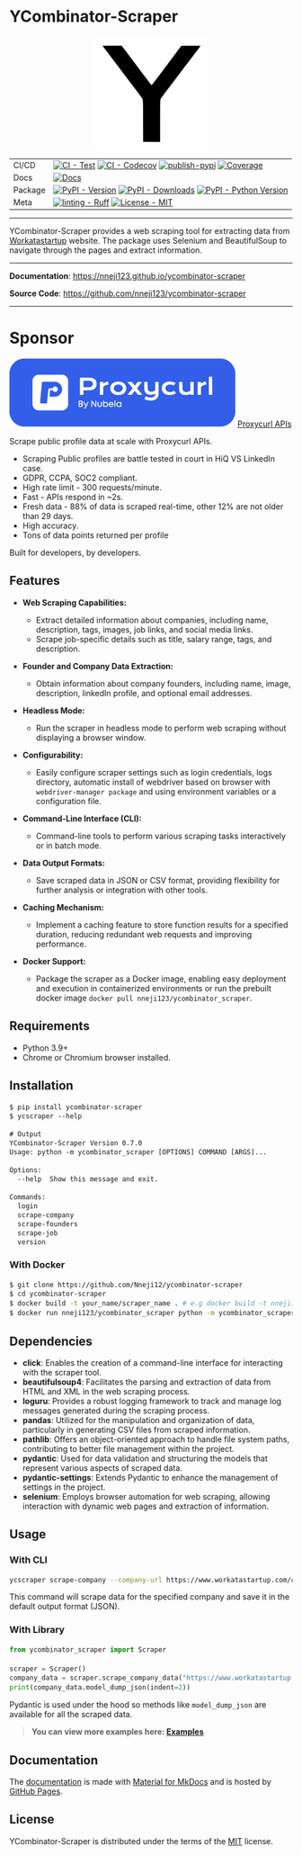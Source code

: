 # YCombinator-Scraper

<div align="center">

<img src="https://raw.githubusercontent.com/nneji123/ycombinator-scraper/main/docs/img/logo.svg" alt="Ycombinator_Scraper logo" width="200" height="200" role="img">

| | |
| --- | --- |
| CI/CD | [![CI - Test](https://github.com/Nneji123/ycombinator-scraper/actions/workflows/tests.yml/badge.svg)](https://github.com/Nneji123/ycombinator-scraper/actions/workflows/tests.yml) [![CI - Codecov](https://github.com/Nneji123/ycombinator-scraper/actions/workflows/codecov.yml/badge.svg)](https://github.com/Nneji123/ycombinator-scraper/actions/workflows/codecov.yml) [![publish-pypi](https://github.com/Nneji123/ycombinator-scraper/actions/workflows/pypi.yml/badge.svg)](https://github.com/Nneji123/ycombinator-scraper/actions/workflows/pypi.yml) [![Coverage](https://codecov.io/gh/Nneji123/ycombinator-scraper/graph/badge.svg?token=37muKJo0SL)](https://codecov.io/gh/Nneji123/ycombinator-scraper)|
| Docs | [![Docs](https://github.com/Nneji123/ycombinator-scraper/actions/workflows/docs.yml/badge.svg)](https://github.com/Nneji123/ycombinator-scraper/actions/workflows/docs.yml) |
| Package | [![PyPI - Version](https://img.shields.io/pypi/v/ycombinator-scraper.svg?logo=pypi&label=PyPI&logoColor=gold)](https://pypi.org/project/ycombinator-scraper/) [![PyPI - Downloads](https://img.shields.io/pypi/dm/ycombinator-scraper.svg?color=blue&label=Downloads&logo=pypi&logoColor=gold)](https://pypi.org/project/ycombinator-scraper/) [![PyPI - Python Version](https://img.shields.io/pypi/pyversions/ycombinator-scraper.svg?logo=python&label=Python&logoColor=gold)](https://pypi.org/project/ycombinator-scraper/) |
| Meta |  [![linting - Ruff](https://img.shields.io/endpoint?url=https://raw.githubusercontent.com/astral-sh/ruff/main/assets/badge/v2.json)](https://github.com/astral-sh/ruff) [![License - MIT](https://img.shields.io/badge/license-MIT-9400d3.svg)](license.md) |

</div>

-----

YCombinator-Scraper provides a web scraping tool for extracting data from [Workatastartup](https://www.workatastartup.com/) website. The package uses Selenium and BeautifulSoup to navigate through the pages and extract information.

---

**Documentation**: <a href="https://nneji123.github.io/ycombinator-scraper" target="_blank">https://nneji123.github.io/ycombinator-scraper</a>

**Source Code**: <a href="https://github.com/nneji123/ycombinator-scraper" target="_blank">https://github.com/nneji123/ycombinator-scraper</a>

---

# Sponsor

![rds-cost](https://raw.githubusercontent.com/nneji123/ycombinator-scraper/main/docs/img/proxycurl.png)
[Proxycurl APIs](https://nubela.co/proxycurl/?utm_campaign=influencer%20marketing&utm_source=github&utm_medium=social&utm_term=-&utm_content=nneji123)

Scrape public profile data at scale with Proxycurl APIs.

- Scraping Public profiles are battle tested in court in HiQ VS LinkedIn case.
- GDPR, CCPA, SOC2 compliant.
- High rate limit - 300 requests/minute.
- Fast - APIs respond in ~2s.
- Fresh data - 88% of data is scraped real-time, other 12% are not older than 29 days.
- High accuracy.
- Tons of data points returned per profile

Built for developers, by developers.


## Features

- **Web Scraping Capabilities:**
  - Extract detailed information about companies, including name, description, tags, images, job links, and social media links.
  - Scrape job-specific details such as title, salary range, tags, and description.

- **Founder and Company Data Extraction:**
  - Obtain information about company founders, including name, image, description, linkedIn profile, and optional email addresses.

- **Headless Mode:**
  - Run the scraper in headless mode to perform web scraping without displaying a browser window.

- **Configurability:**
  - Easily configure scraper settings such as login credentials, logs directory, automatic install of webdriver based on browser with `webdriver-manager package` and using environment variables or a configuration file.

- **Command-Line Interface (CLI):**
  - Command-line tools to perform various scraping tasks interactively or in batch mode.

- **Data Output Formats:**
  - Save scraped data in JSON or CSV format, providing flexibility for further analysis or integration with other tools.

- **Caching Mechanism:**
  - Implement a caching feature to store function results for a specified duration, reducing redundant web requests and improving performance.

- **Docker Support:**
  - Package the scraper as a Docker image, enabling easy deployment and execution in containerized environments or run the prebuilt docker image `docker pull nneji123/ycombinator_scraper`.

## Requirements

- Python 3.9+
- Chrome or Chromium browser installed.

## Installation

```console
$ pip install ycombinator-scraper
$ ycscraper --help

# Output
YCombinator-Scraper Version 0.7.0
Usage: python -m ycombinator_scraper [OPTIONS] COMMAND [ARGS]...

Options:
  --help  Show this message and exit.

Commands:
  login
  scrape-company
  scrape-founders
  scrape-job
  version
```

### With Docker
```bash
$ git clone https://github.com/Nneji12/ycombinator-scraper
$ cd ycombinator-scraper
$ docker build -t your_name/scraper_name . # e.g docker build -t nneji123/ycombinator_scraper .
$ docker run nneji123/ycombinator_scraper python -m ycombinator_scraper --help
```

## Dependencies

- **click**: Enables the creation of a command-line interface for interacting with the scraper tool.
- **beautifulsoup4**: Facilitates the parsing and extraction of data from HTML and XML in the web scraping process.
- **loguru**: Provides a robust logging framework to track and manage log messages generated during the scraping process.
- **pandas**: Utilized for the manipulation and organization of data, particularly in generating CSV files from scraped information.
- **pathlib**: Offers an object-oriented approach to handle file system paths, contributing to better file management within the project.
- **pydantic**: Used for data validation and structuring the models that represent various aspects of scraped data.
- **pydantic-settings**: Extends Pydantic to enhance the management of settings in the project.
- **selenium**: Employs browser automation for web scraping, allowing interaction with dynamic web pages and extraction of information.

## Usage

### With CLI
```bash
ycscraper scrape-company --company-url https://www.workatastartup.com/company/example-inc
```

This command will scrape data for the specified company and save it in the default output format (JSON).

### With Library 

```python
from ycombinator_scraper import Scraper

scraper = Scraper()
company_data = scraper.scrape_company_data("https://www.workatastartup.com/company/example-inc")
print(company_data.model_dump_json(indent=2))
```
Pydantic is used under the hood so methods like `model_dump_json` are available for all the scraped data.

> **You can view more examples here: [Examples](https://nneji123.github.io/ycombinator-scraper/usage/examples)**

## Documentation

The [documentation](https://nneji123.github.io/ycombinator-scraper/) is made with [Material for MkDocs](https://github.com/squidfunk/mkdocs-material) and is hosted by [GitHub Pages](https://docs.github.com/en/pages).

## License

YCombinator-Scraper is distributed under the terms of the [MIT](license.md) license.
